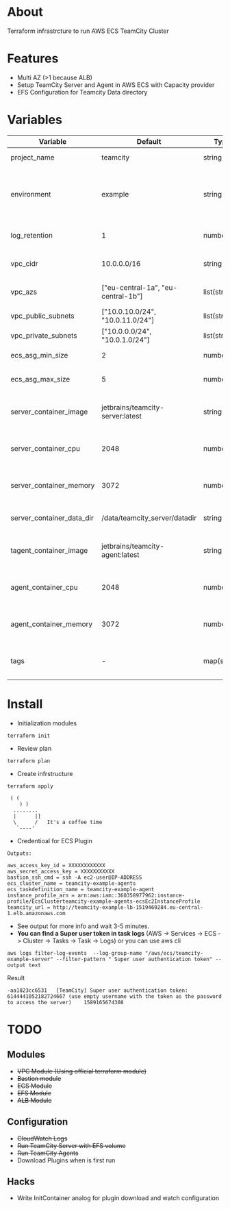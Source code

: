 # About
Terraform infrastrcture to run AWS ECS TeamCity Cluster

# Features

* Multi AZ (>1 because ALB)
* Setup TeamCity Server and Agent in AWS ECS with Capacity provider
* EFS Configuration for Teamcity Data directory

# Variables
| Variable | Default | Type | Description |
| -------- | ------- | ---- | -----------
| project_name | teamcity | string | Project name |
| environment | example | string | Project environment (example, staging, production, etc) |
| log_retention | 1 | number | Log retention (days) |
| vpc_cidr | 10.0.0.0/16 | string | VPC Network CIDR |
| vpc_azs | ["eu-central-1a", "eu-central-1b"] | list(string) | VPC Availability zones |
| vpc_public_subnets | ["10.0.10.0/24", "10.0.11.0/24"] | list(string) | VPC Private Subnet |
| vpc_private_subnets | ["10.0.0.0/24", "10.0.1.0/24"] | list(string) | VPC Private Subnets |
| ecs_asg_min_size | 2 | number | ECS ASG Minimal size |
| ecs_asg_max_size | 5 | number | ECS ASG Maximal size |
| server_container_image | jetbrains/teamcity-server:latest | string | TeamCity Server Container image |
| server_container_cpu | 2048 | number | TeamCity Server Request CPU |
| server_container_memory | 3072 | number | TeamCity Server Request Memory |
| server_container_data_dir | /data/teamcity_server/datadir | string | TeamCity Data Directory |
|tagent_container_image | jetbrains/teamcity-agent:latest | string | TeamCity Agent Container image |
| agent_container_cpu | 2048 | number | TeamCity Agent Request CPU |
| agent_container_memory | 3072 | number | TeamCity Agent Request Memory |
| tags | - | map(string) | A map of tags to add to all resources |


# Install

* Initialization modules
```
terraform init
```
* Review plan
```
terraform plan
```
* Create infrstructure
```
terraform apply
```
```
 ( (
    ) )
  ........
  |      |]
  \      /   It's a coffee time
   `----'
```
* Credentioal for ECS Plugin
```
Outputs:

aws_access_key_id = XXXXXXXXXXXX
aws_secret_access_key = XXXXXXXXXXX
bastion_ssh_cmd = ssh -A ec2-user@IP-ADDRESS
ecs_cluster_name = teamcity-example-agents
ecs_taskdefinition_name = teamcity-example-agent
instance_profile_arn = arn:aws:iam::360358977962:instance-profile/EcsClusterteamcity-example-agents-ecsEc2InstanceProfile
teamcity_url = http://teamcity-example-lb-1519469284.eu-central-1.elb.amazonaws.com
```

* See output for more info and wait 3-5 minutes.
* **You can find a Super user token in task logs** (AWS -> Services -> ECS -> 
Cluster -> Tasks -> Task -> Logs) or you can use aws cli
```
aws logs filter-log-events  --log-group-name "/aws/ecs/teamcity-example-server" --filter-pattern " Super user authentication token" --output text
```

Result
```
-aa1823cc6531	[TeamCity] Super user authentication token: 6144441052182724667 (use empty username with the token as the password to access the server)	1589165674308

```

# TODO
## Modules
* ~~VPC Module (Using official terraform module)~~
* ~~Bastion module~~
* ~~ECS Module~~
* ~~EFS Module~~
* ~~ALB Module~~

## Configuration
* ~~CloudWatch Logs~~
* ~~Run TeamCity Server with EFS volume~~
* ~~Run TeamCity Agents~~
* Download Plugins when is first run

## Hacks
* Write InitContainer analog for plugin download and watch configuration
